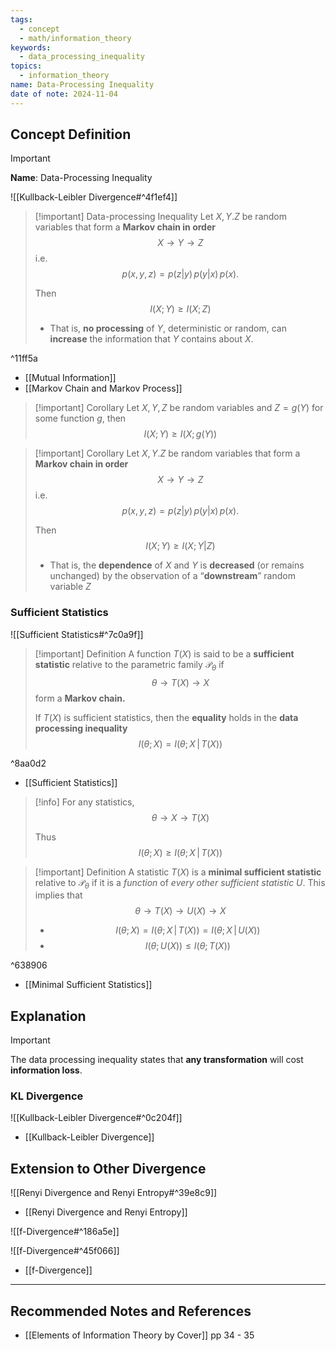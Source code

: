 ```yaml
---
tags:
  - concept
  - math/information_theory
keywords:
  - data_processing_inequality
topics:
  - information_theory
name: Data-Processing Inequality
date of note: 2024-11-04
---
```


## Concept Definition

>[!important]
>**Name**: Data-Processing Inequality

![[Kullback-Leibler Divergence#^4f1ef4]]

>[!important] Data-processing Inequality
>Let $X, Y. Z$ be random variables that form a **Markov chain in order** $$X \to Y \to Z$$ i.e. $$p(x, y, z) = p(z|y)\,p(y|x)\,p(x).$$
>
>Then
>$$
> I(X; Y) \ge I(X ; Z)
>$$
>- That is, **no processing** of $Y$, deterministic or random, can **increase** the information that $Y$ contains about $X$.

^11ff5a

- [[Mutual Information]]
- [[Markov Chain and Markov Process]]

>[!important] Corollary
>Let $X, Y,Z$ be random variables and $Z = g(Y)$ for some function $g$, then 
>$$I(X; Y) \ge I(X; g(Y))$$


>[!important] Corollary
>Let $X, Y. Z$ be random variables that form a **Markov chain in order** $$X \to Y \to Z$$ i.e. $$p(x, y, z) = p(z|y)\,p(y|x)\,p(x).$$
>
>Then 
>$$
> I(X; Y) \ge I(X ; Y | Z)
>$$
>- That is, the **dependence** of $X$ and $Y$ is **decreased** (or remains unchanged) by the observation of a “**downstream**” random variable $Z$

### Sufficient Statistics

![[Sufficient Statistics#^7c0a9f]]

>[!important] Definition
>A function $T(X)$ is said to be a **sufficient statistic** relative to the parametric family $\mathcal{P}_{\theta}$ if $$\theta \to T(X) \to X$$ form a **Markov chain.**
>
>If $T(X)$ is sufficient statistics, then the **equality** holds in the **data processing inequality** $$I(\theta ; X) = I(\theta ; X \,|\, T(X))$$

^8aa0d2

- [[Sufficient Statistics]]

>[!info]
>For any statistics, $$\theta \to X \to T(X)$$
>
>Thus $$I(\theta; X) \ge I(\theta; X \,|\,T(X))$$

>[!important] Definition
>A statistic $T(X)$ is a **minimal sufficient statistic** relative to $\mathcal{P}_{\theta}$ if it is a *function* of *every other sufficient statistic* $U$. This implies that $$\theta \to T(X) \to U(X) \to X$$
>- $$I(\theta ; X) = I(\theta ; X \,|\,T(X)) = I(\theta ; X \,|\,U(X))$$
>- $$I(\theta ; U(X)) \le I(\theta ; T(X))$$

^638906

- [[Minimal Sufficient Statistics]]


## Explanation

>[!important]
>The data processing inequality states that  **any transformation** will cost **information loss**.

### KL Divergence

![[Kullback-Leibler Divergence#^0c204f]]

- [[Kullback-Leibler Divergence]]

## Extension to Other Divergence

![[Renyi Divergence and Renyi Entropy#^39e8c9]]

- [[Renyi Divergence and Renyi Entropy]]

![[f-Divergence#^186a5e]]

![[f-Divergence#^45f066]]

- [[f-Divergence]]




-----------
##  Recommended Notes and References




- [[Elements of Information Theory by Cover]] pp 34 - 35